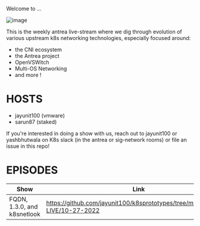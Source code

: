 Welcome to ...

![image](https://github.com/jayunit100/k8sprototypes/raw/master/antrea-LIVE/antrea-LIVE.png=500x100)

This is the weekly antrea live-stream where we dig through evolution of various
upstream k8s networking technologies, especially focused around:

- the CNI ecosystem
- the Antrea project
- OpenVSWitch
- Multi-OS Networking
- and more !

# HOSTS
- jayunit100 (vmware)
- sarun87 (staked)

If you're interested in doing a show with us, reach out to jayunit100 or yashbhutwala on K8s slack (in the antrea or sig-network rooms)
or file an issue in this repo!


# EPISODES

| Show                         | Link           | Guests                                                                               |
| ---------------------------- | -------------- | ------------------------------------------------------------------------------------ |
| FQDN, 1.3.0, and k8snetlook  | https://github.com/jayunit100/k8sprototypes/tree/master/antrea-LIVE/10-27-2022 | sarun87              |

